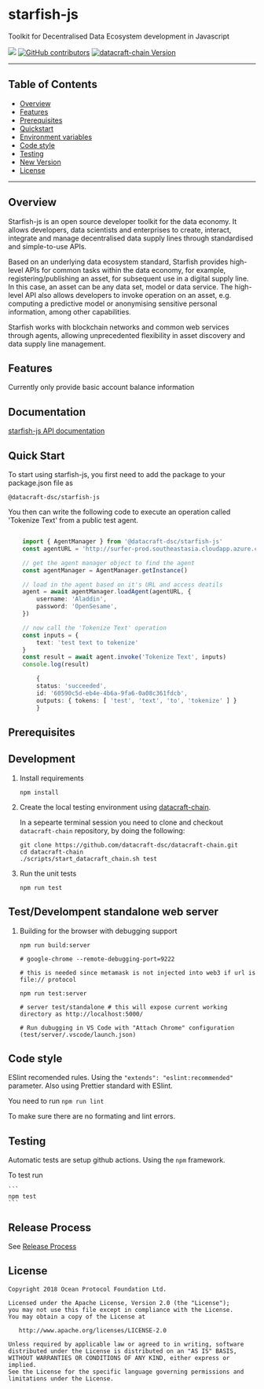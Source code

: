 
# starfish-js

Toolkit for Decentralised Data Ecosystem development in Javascript

![](https://github.com/datacraft-dsc/starfish-js/workflows/testing/badge.svg)
[![GitHub contributors](https://img.shields.io/github/contributors/datacraft-dsc/starfish-js.svg)](https://github.com/datacraft-dsc/starfish-js/graphs/contributors)
[![datacraft-chain Version](https://img.shields.io/badge/datacraft--chain-master-blue.svg)](https://github.com/datacraft-dsc/datacraft-chain)

---

## Table of Contents

  - [Overview](#overview)
  - [Features](#features)
  - [Prerequisites](#prerequisites)
  - [Quickstart](#quickstart)
  - [Environment variables](#environment-variables)
  - [Code style](#code-style)
  - [Testing](#testing)
  - [New Version](#new-version)
  - [License](#license)

---
## Overview
Starfish-js is an open source developer toolkit for the data economy. It allows developers, data scientists and enterprises to create, interact, integrate and manage decentralised data supply lines through standardised and simple-to-use APIs.

Based on an underlying data ecosystem standard, Starfish provides high-level APIs for common tasks within the data economy, for example, registering/publishing an asset, for subsequent use in a digital supply line. In this case, an asset can be any data set, model or data service. The high-level API also allows developers to invoke operation on an asset, e.g. computing a predictive model or anonymising sensitive personal information, among other capabilities.

Starfish works with blockchain networks and common web services through agents, allowing unprecedented flexibility in asset discovery and data supply line management.

## Features

Currently only provide basic account balance information

## Documentation

[starfish-js API documentation](https://datacraft-dsc.github.io/starfish-js)

## Quick Start

To start using starfish-js, you first need to add the package to your package.json file as

    @datacraft-dsc/starfish-js

You then can write the following code to execute an operation called 'Tokenize Text' from a public test agent.

```typescript

    import { AgentManager } from '@datacraft-dsc/starfish-js'
    const agentURL = 'http://surfer-prod.southeastasia.cloudapp.azure.com:3030'

    // get the agent manager object to find the agent
    const agentManager = AgentManager.getInstance()

    // load in the agent based on it's URL and access deatils
    agent = await agentManager.loadAgent(agentURL, {
        username: 'Aladdin',
        password: 'OpenSesame',
    })

    // now call the 'Tokenize Text' operation
    const inputs = {
        text: 'test text to tokenize'
    }
    const result = await agent.invoke('Tokenize Text', inputs)
    console.log(result)

        {
        status: 'succeeded',
        id: '60590c5d-eb4e-4b6a-9fa6-0a08c361fdcb',
        outputs: { tokens: [ 'test', 'text', 'to', 'tokenize' ] }
        }


```

## Prerequisites


## Development


1. Install requirements

    ```
    npm install
    ```

1. Create the local testing environment using [datacraft-chain](https://github.com/datacraft-dsc/datacraft-chain).

    In a sepearte terminal session you need to clone and checkout ```datacraft-chain``` repository, by doing the following:
    ```
    git clone https://github.com/datacraft-dsc/datacraft-chain.git
    cd datacraft-chain
    ./scripts/start_datacraft_chain.sh test
    ```

1. Run the unit tests

    ```
    npm run test
    ```

## Test/Develompent standalone web server

1. Building for the browser with debugging support

    ```
    npm run build:server

    # google-chrome --remote-debugging-port=9222

    # this is needed since metamask is not injected into web3 if url is file:// protocol

    npm run test:server

    # server test/standalone # this will expose current working directory as http://localhost:5000/

    # Run dubugging in VS Code with "Attach Chrome" configuration (test/server/.vscode/launch.json)
    ```

## Code style

ESlint recomended rules. Using the `"extends": "eslint:recommended"` parameter.
Also using Prettier standard with ESlint.

You need to run
    ```
    npm run lint
    ```

To make sure there are no formating and lint errors.


## Testing

Automatic tests are setup github actions. Using the `npm` framework.

To test run

    ```
    npm test
    ```

## Release Process

See [Release Process](https://github.com/datacraft-dsc/starfish-js/blob/develop/RELEASE_PROCESS.md)



## License

```
Copyright 2018 Ocean Protocol Foundation Ltd.

Licensed under the Apache License, Version 2.0 (the "License");
you may not use this file except in compliance with the License.
You may obtain a copy of the License at

   http://www.apache.org/licenses/LICENSE-2.0

Unless required by applicable law or agreed to in writing, software
distributed under the License is distributed on an "AS IS" BASIS,
WITHOUT WARRANTIES OR CONDITIONS OF ANY KIND, either express or implied.
See the License for the specific language governing permissions and
limitations under the License.
